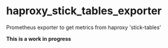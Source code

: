 # haproxy_stick_tables_exporter
Prometheus exporter to get metrics from haproxy 'stick-tables'  

**This is a work in progress**

